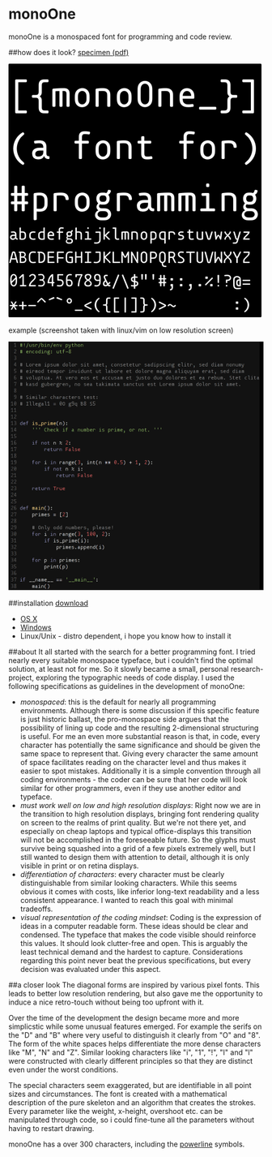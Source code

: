 monoOne
=======

monoOne is a monospaced font for programming and code review.

##how does it look?
[specimen (pdf)](specimen/monoOneSpecimen.pdf)

![just some glyphs](specimen/someGlyphs.png)

example (screenshot taken with linux/vim on low resolution screen)

![screenshot vim](specimen/monoOneVimScreenshot.png)

##installation
[download](monoOne.otf)
* [OS X](http://support.apple.com/kb/HT2509)
* [Windows](http://windows.microsoft.com/en-us/windows-vista/install-or-uninstall-fonts)
* Linux/Unix - distro dependent, i hope you know how to install it

##about
It all started with the search for a better programming font. I tried nearly every suitable monospace typeface, but i couldn't find the optimal solution, at least not for me. So it slowly became a small, personal research-project, exploring the typographic needs of code display. I used the following specifications as guidelines in the development of monoOne:

* _monospaced_: this is the default for nearly all programming environments. Although there is some discussion if this specific feature is just historic ballast, the pro-monospace side argues that the possibility of lining up code and the resulting 2-dimensional structuring is useful. For me an even more substantial reason is that, in code, every character has potentially the same significance and should be given the same space to represent that. Giving every character the same amount of space facilitates reading on the character level and thus makes it easier to spot mistakes. Additionally it is a simple convention through all coding environments - the coder can be sure that her code will look similar for other programmers, even if they use another editor and typeface.
* _must work well on low and high resolution displays_: Right now we are in the transition to high resolution displays, bringing font rendering quality on screen to the realms of print quality. But we're not there yet, and especially on cheap laptops and typical office-displays this transition will not be accomplished in the foreseeable future. So the glyphs must survive being squashed into a grid of a few pixels extremely well, but I still wanted to design them with attention to detail, although it is only visible in print or on retina displays.
* _differentiation of characters_: every character must be clearly distinguishable from similar looking characters. While this seems obvious it comes with costs, like inferior long-text readability and a less consistent appearance. I wanted to reach this goal with minimal tradeoffs.
* _visual representation of the coding mindset_: Coding is the expression of ideas in a computer readable form. These ideas should be clear and condensed. The typeface that makes the code visible should reinforce this values. It should look clutter-free and open.
This is arguably the least technical demand and the hardest to capture. Considerations regarding this point never beat the previous specifications, but every decision was evaluated under this aspect.

##a closer look
The diagonal forms are inspired by various pixel fonts. This leads to better low resolution rendering, but also gave me the opportunity to induce a nice retro-touch without being too upfront with it.

Over the time of the development the design became more and more simplicstic while some unusual features emerged. For example the serifs on the "D" and "B" where very useful to distinguish it clearly from "O" and "8". The form of the white spaces helps differentiate the more dense characters like "M", "N" and "Z". Similar looking characters like "i", "1", "!", "I" and "l" were constructed with clearly different principles so that they are distinct even under the worst conditions.

The special characters seem exaggerated, but are identifiable in all point sizes and circumstances.
The font is created with a mathematical description of the pure skeleton and an algorithm that creates the strokes. Every parameter like the weight, x-height, overshoot etc. can be manipulated through code, so i could fine-tune all the parameters without having to restart drawing.

monoOne has a over 300 characters, including the [powerline](https://github.com/Lokaltog/powerline) symbols.
